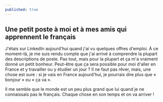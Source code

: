 ```yaml
---
published: true
---
```

## Une petit poste à moi et à mes amis qui apprennent le français

J'étais sur LinkedIn aujourd'hui quand j'ai vu quelques offres d'emploi. À ce moment-là, je me suis rendu compte que j'ai arrivé à comprendre la plupart des descriptions de poste. Pas tout, mais pour la plupart et ça m'a vraiment donné un petit bonheur. Peut-être que ça sera possible pour moi d'aller en France et y travailler ou y étudier un jour ? Il ne faut pas rêver, mais, une chose est sure : si je vais en France aujourd'hui, je pourrais dire plus que « bonjour » ou « ça va ». 

Il me semble que le monde est un peu plus grand que lui quand je ne connaissais pas le français. Chaque chose en son temps et on va arriver !

